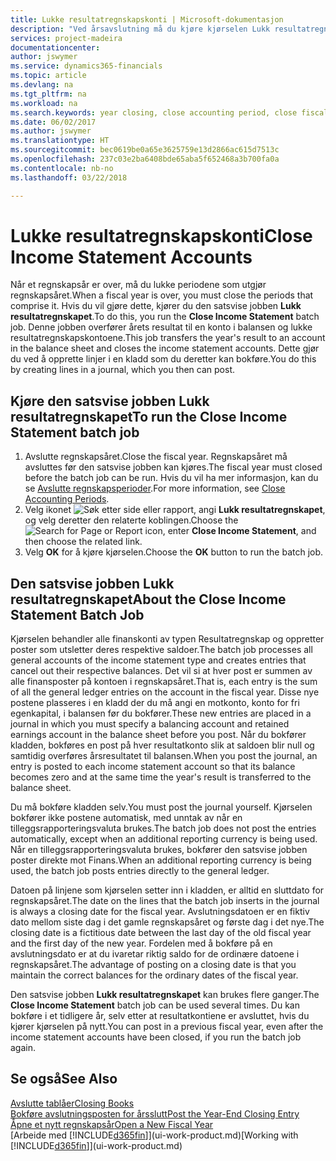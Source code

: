 ```yaml
---
title: Lukke resultatregnskapskonti | Microsoft-dokumentasjon
description: "Ved årsavslutning må du kjøre kjørselen Lukk resultatregnskapet for å lukke regnskapsperiodene som utgjør regnskapsåret."
services: project-madeira
documentationcenter: 
author: jswymer
ms.service: dynamics365-financials
ms.topic: article
ms.devlang: na
ms.tgt_pltfrm: na
ms.workload: na
ms.search.keywords: year closing, close accounting period, close fiscal year, bank account detailed trial balance
ms.date: 06/02/2017
ms.author: jswymer
ms.translationtype: HT
ms.sourcegitcommit: bec0619be0a65e3625759e13d2866ac615d7513c
ms.openlocfilehash: 237c03e2ba6408bde65aba5f652468a3b700fa0a
ms.contentlocale: nb-no
ms.lasthandoff: 03/22/2018

---
```

# <a name="close-income-statement-accounts"></a><span data-ttu-id="5cf0c-103">Lukke resultatregnskapskonti</span><span class="sxs-lookup"><span data-stu-id="5cf0c-103">Close Income Statement Accounts</span></span>
<span data-ttu-id="5cf0c-104">Når et regnskapsår er over, må du lukke periodene som utgjør regnskapsåret.</span><span class="sxs-lookup"><span data-stu-id="5cf0c-104">When a fiscal year is over, you must close the periods that comprise it.</span></span> <span data-ttu-id="5cf0c-105">Hvis du vil gjøre dette, kjører du den satsvise jobben **Lukk resultatregnskapet**.</span><span class="sxs-lookup"><span data-stu-id="5cf0c-105">To do this, you run the **Close Income Statement** batch job.</span></span> <span data-ttu-id="5cf0c-106">Denne jobben overfører årets resultat til en konto i balansen og lukke resultatregnskapskontoene.</span><span class="sxs-lookup"><span data-stu-id="5cf0c-106">This job transfers the year's result to an account in the balance sheet and closes the income statement accounts.</span></span> <span data-ttu-id="5cf0c-107">Dette gjør du ved å opprette linjer i en kladd som du deretter kan bokføre.</span><span class="sxs-lookup"><span data-stu-id="5cf0c-107">You do this by creating lines in a journal, which you then can post.</span></span>

## <a name="to-run-the-close-income-statement-batch-job"></a><span data-ttu-id="5cf0c-108">Kjøre den satsvise jobben Lukk resultatregnskapet</span><span class="sxs-lookup"><span data-stu-id="5cf0c-108">To run the Close Income Statement batch job</span></span>
1. <span data-ttu-id="5cf0c-109">Avslutte regnskapsåret.</span><span class="sxs-lookup"><span data-stu-id="5cf0c-109">Close the fiscal year.</span></span> <span data-ttu-id="5cf0c-110">Regnskapsåret må avsluttes før den satsvise jobben kan kjøres.</span><span class="sxs-lookup"><span data-stu-id="5cf0c-110">The fiscal year must closed before the batch job can be run.</span></span> <span data-ttu-id="5cf0c-111">Hvis du vil ha mer informasjon, kan du se [Avslutte regnskapsperioder](year-close-account-periods.md).</span><span class="sxs-lookup"><span data-stu-id="5cf0c-111">For more information, see [Close Accounting Periods](year-close-account-periods.md).</span></span>
2. <span data-ttu-id="5cf0c-112">Velg ikonet ![Søk etter side eller rapport](media/ui-search/search_small.png "Søk etter side eller rapport"), angi **Lukk resultatregnskapet**, og velg deretter den relaterte koblingen.</span><span class="sxs-lookup"><span data-stu-id="5cf0c-112">Choose the ![Search for Page or Report](media/ui-search/search_small.png "Search for Page or Report icon") icon, enter **Close Income Statement**, and then choose the related link.</span></span>
3. <span data-ttu-id="5cf0c-113">Velg **OK** for å kjøre kjørselen.</span><span class="sxs-lookup"><span data-stu-id="5cf0c-113">Choose the **OK** button to run the batch job.</span></span>

## <a name="about-the-close-income-statement-batch-job"></a><span data-ttu-id="5cf0c-114">Den satsvise jobben Lukk resultatregnskapet</span><span class="sxs-lookup"><span data-stu-id="5cf0c-114">About the Close Income Statement Batch Job</span></span>
<span data-ttu-id="5cf0c-115">Kjørselen behandler alle finanskonti av typen Resultatregnskap og oppretter poster som utsletter deres respektive saldoer.</span><span class="sxs-lookup"><span data-stu-id="5cf0c-115">The batch job processes all general accounts of the income statement type and creates entries that cancel out their respective balances.</span></span> <span data-ttu-id="5cf0c-116">Det vil si at hver post er summen av alle finansposter på kontoen i regnskapsåret.</span><span class="sxs-lookup"><span data-stu-id="5cf0c-116">That is, each entry is the sum of all the general ledger entries on the account in the fiscal year.</span></span> <span data-ttu-id="5cf0c-117">Disse nye postene plasseres i en kladd der du må angi en motkonto, konto for fri egenkapital, i balansen før du bokfører.</span><span class="sxs-lookup"><span data-stu-id="5cf0c-117">These new entries are placed in a journal in which you must specify a balancing account and retained earnings account in the balance sheet before you post.</span></span> <span data-ttu-id="5cf0c-118">Når du bokfører kladden, bokføres en post på hver resultatkonto slik at saldoen blir null og samtidig overføres årsresultatet til balansen.</span><span class="sxs-lookup"><span data-stu-id="5cf0c-118">When you post the journal, an entry is posted to each income statement account so that its balance becomes zero and at the same time the year's result is transferred to the balance sheet.</span></span>

<span data-ttu-id="5cf0c-119">Du må bokføre kladden selv.</span><span class="sxs-lookup"><span data-stu-id="5cf0c-119">You must post the journal yourself.</span></span> <span data-ttu-id="5cf0c-120">Kjørselen bokfører ikke postene automatisk, med unntak av når en tilleggsrapporteringsvaluta brukes.</span><span class="sxs-lookup"><span data-stu-id="5cf0c-120">The batch job does not post the entries automatically, except when an additional reporting currency is being used.</span></span> <span data-ttu-id="5cf0c-121">Når en tilleggsrapporteringsvaluta brukes, bokfører den satsvise jobben poster direkte mot Finans.</span><span class="sxs-lookup"><span data-stu-id="5cf0c-121">When an additional reporting currency is being used, the batch job posts entries directly to the general ledger.</span></span>

<span data-ttu-id="5cf0c-122">Datoen på linjene som kjørselen setter inn i kladden, er alltid en sluttdato for regnskapsåret.</span><span class="sxs-lookup"><span data-stu-id="5cf0c-122">The date on the lines that the batch job inserts in the journal is always a closing date for the fiscal year.</span></span> <span data-ttu-id="5cf0c-123">Avslutningsdatoen er en fiktiv dato mellom siste dag i det gamle regnskapsåret og første dag i det nye.</span><span class="sxs-lookup"><span data-stu-id="5cf0c-123">The closing date is a fictitious date between the last day of the old fiscal year and the first day of the new year.</span></span> <span data-ttu-id="5cf0c-124">Fordelen med å bokføre på en avslutningsdato er at du ivaretar riktig saldo for de ordinære datoene i regnskapsåret.</span><span class="sxs-lookup"><span data-stu-id="5cf0c-124">The advantage of posting on a closing date is that you maintain the correct balances for the ordinary dates of the fiscal year.</span></span>

<span data-ttu-id="5cf0c-125">Den satsvise jobben **Lukk resultatregnskapet** kan brukes flere ganger.</span><span class="sxs-lookup"><span data-stu-id="5cf0c-125">The **Close Income Statement** batch job can be used several times.</span></span> <span data-ttu-id="5cf0c-126">Du kan bokføre i et tidligere år, selv etter at resultatkontiene er avsluttet, hvis du kjører kjørselen på nytt.</span><span class="sxs-lookup"><span data-stu-id="5cf0c-126">You can post in a previous fiscal year, even after the income statement accounts have been closed, if you run the batch job again.</span></span>

## <a name="see-also"></a><span data-ttu-id="5cf0c-127">Se også</span><span class="sxs-lookup"><span data-stu-id="5cf0c-127">See Also</span></span>
[<span data-ttu-id="5cf0c-128">Avslutte tablåer</span><span class="sxs-lookup"><span data-stu-id="5cf0c-128">Closing Books</span></span>](year-close-books.md)  
[<span data-ttu-id="5cf0c-129">Bokføre avslutningsposten for årsslutt</span><span class="sxs-lookup"><span data-stu-id="5cf0c-129">Post the Year-End Closing Entry</span></span>](year-how-post-year-end-close-entry.md)  
[<span data-ttu-id="5cf0c-130">Åpne et nytt regnskapsår</span><span class="sxs-lookup"><span data-stu-id="5cf0c-130">Open a New Fiscal Year</span></span>](finance-how-open-new-fiscal-year.md)  
<span data-ttu-id="5cf0c-131">[Arbeide med [!INCLUDE[d365fin](includes/d365fin_md.md)]](ui-work-product.md)</span><span class="sxs-lookup"><span data-stu-id="5cf0c-131">[Working with [!INCLUDE[d365fin](includes/d365fin_md.md)]](ui-work-product.md)</span></span>

